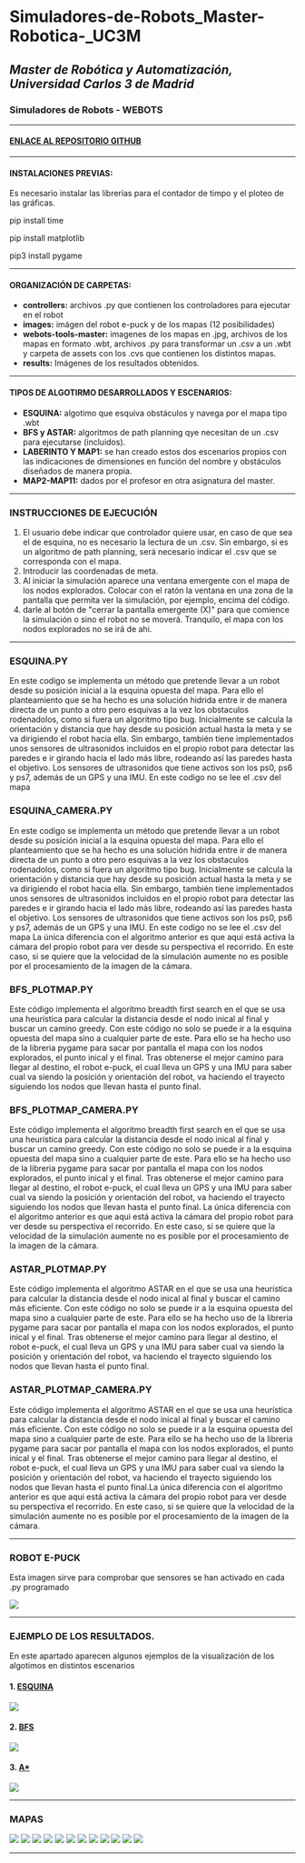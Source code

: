 # Simuladores-de-Robots_Master-Robotica-_UC3M
## _Master de Robótica y Automatización, Universidad Carlos 3 de Madrid_
### Simuladores de Robots - WEBOTS 
</p>

***
#### [ENLACE AL REPOSITORIO GITHUB ](https://github.com/Noelia-vera/Simuladores-de-Robots_Master-Robotica-_UC3M?tab=readme-ov-file)

</p>

***
#### INSTALACIONES PREVIAS:
Es necesario instalar las librerías para el contador de timpo y el ploteo de las gráficas.

pip install time
</p>
pip install matplotlib
</p>
pip3 install pygame

***
#### ORGANIZACIÓN DE CARPETAS:
* **controllers:** archivos .py que contienen los controladores para ejecutar en el robot
* **images:**  imágen del robot e-puck y de los mapas (12 posibilidades)
* **webots-tools-master:** imagenes de los mapas en .jpg, archivos de los mapas en formato .wbt, archivos .py para transformar un .csv a un .wbt y carpeta de assets con los .cvs que contienen los distintos mapas.
* **results:** Imágenes de los resultados obtenidos.

***
#### TIPOS DE ALGOTIRMO DESARROLLADOS Y ESCENARIOS:
* **ESQUINA:** algotimo que esquiva obstáculos y navega por el mapa tipo .wbt
* **BFS y ASTAR:**  algoritmos de path planning qye necesitan de un .csv para ejecutarse (incluidos).
* **LABERINTO Y MAP1:** se han creado estos dos escenarios propios con las indicaciones de dimensiones en función del nombre y obstáculos diseñados de manera propia.
* **MAP2-MAP11:** dados por el profesor en otra asignatura del master.

***
### INSTRUCCIONES DE EJECUCIÓN

1. El usuario debe indicar que controlador quiere usar, en caso de que sea el de esquina, no es necesario la lectura de un .csv. Sin embargo, si es un algoritmo de path planning, será necesario indicar el .csv que se corresponda con el mapa.
2. Introducir las coordenadas de meta.
3. Al iniciar la simulación aparece una ventana emergente con el mapa de los nodos explorados. Colocar con el ratón la ventana en una zona de la pantalla que permita ver la simulación, por ejemplo, encima del código.
4. darle al botón de "cerrar la pantalla emergente (X)" para que comience la simulación o sino el robot no se moverá. Tranquilo, el mapa con los nodos explorados no se irá de ahi.

***

### ESQUINA.PY
En este codigo se implementa un método que pretende llevar a un robot desde su posición inicial a la esquina opuesta del mapa. Para ello el planteamiento que se ha hecho es una solución hidrida entre ir de manera directa de un punto a otro pero esquivas a la vez los obstaculos rodenadolos, como si fuera un algoritmo tipo bug. Inicialmente se calcula la orientación y distancia que hay desde su posición actual hasta la meta y se va dirigiendo el robot hacia ella. Sin embargo, también tiene implementados unos sensores de ultrasonidos incluidos en el propio robot para detectar las paredes e ir girando hacia el lado más libre, rodeando así las paredes hasta el objetivo. Los sensores de ultrasonidos que tiene activos son los ps0, ps6 y ps7, además de un GPS y una IMU. En este codigo no se lee el .csv del mapa

### ESQUINA_CAMERA.PY
En este codigo se implementa un método que pretende llevar a un robot desde su posición inicial a la esquina opuesta del mapa. Para ello el planteamiento que se ha hecho es una solución hidrida entre ir de manera directa de un punto a otro pero esquivas a la vez los obstaculos rodenadolos, como si fuera un algoritmo tipo bug. Inicialmente se calcula la orientación y distancia que hay desde su posición actual hasta la meta y se va dirigiendo el robot hacia ella. Sin embargo, también tiene implementados unos sensores de ultrasonidos incluidos en el propio robot para detectar las paredes e ir girando hacia el lado más libre, rodeando así las paredes hasta el objetivo. Los sensores de ultrasonidos que tiene activos son los ps0, ps6 y ps7, además de un GPS y una IMU. En este codigo no se lee el .csv del mapa
La única diferencia con el algoritmo anterior es que aqui está activa la cámara del propio robot para ver desde su perspectiva el recorrido. En este caso, si se quiere que la velocidad de la simulación aumente no es posible por el procesamiento de la imagen de la cámara. 

### BFS_PLOTMAP.PY
Este código implementa el algoritmo breadth first search en el que se usa una heurística para calcular la distancia desde el nodo inical al final y buscar un camino greedy. Con este código no solo se puede ir a la  esquina opuesta del mapa sino a cualquier parte de este. Para ello se ha hecho uso de la libreria pygame para sacar por pantalla el mapa con los nodos explorados, el punto inical y el final. Tras obtenerse el mejor camino para llegar al destino, el robot e-puck, el cual lleva un GPS y una IMU para saber cual va siendo la posición y orientación del robot, va haciendo el trayecto siguiendo los nodos que llevan hasta el punto final.

### BFS_PLOTMAP_CAMERA.PY
Este código implementa el algoritmo breadth first search en el que se usa una heurística para calcular la distancia desde el nodo inical al final y buscar un camino greedy. Con este código no solo se puede ir a la  esquina opuesta del mapa sino a cualquier parte de este. Para ello se ha hecho uso de la libreria pygame para sacar por pantalla el mapa con los nodos explorados, el punto inical y el final. Tras obtenerse el mejor camino para llegar al destino, el robot e-puck, el cual lleva un GPS y una IMU para saber cual va siendo la posición y orientación del robot, va haciendo el trayecto siguiendo los nodos que llevan hasta el punto final. La única diferencia con el algoritmo anterior es que aqui está activa la cámara del propio robot para ver desde su perspectiva el recorrido. En este caso, si se quiere que la velocidad de la simulación aumente no es posible por el procesamiento de la imagen de la cámara.

### ASTAR_PLOTMAP.PY
Este código implementa el algoritmo ASTAR en el que se usa una heurística para calcular la distancia desde el nodo inical al final y buscar el camino más eficiente. Con este código no solo se puede ir a la  esquina opuesta del mapa sino a cualquier parte de este. Para ello se ha hecho uso de la libreria pygame para sacar por pantalla el mapa con los nodos explorados, el punto inical y el final. Tras obtenerse el mejor camino para llegar al destino, el robot e-puck, el cual lleva un GPS y una IMU para saber cual va siendo  la posición y orientación del robot, va haciendo el trayecto siguiendo los nodos que llevan hasta el punto final.

### ASTAR_PLOTMAP_CAMERA.PY
Este código implementa el algoritmo ASTAR en el que se usa una heurística para calcular la distancia desde el nodo inical al final y buscar el camino más eficiente. Con este código no solo se puede ir a la  esquina opuesta del mapa sino a cualquier parte de este. Para ello se ha hecho uso de la libreria pygame para sacar por pantalla el mapa con los nodos explorados, el punto inical y el final. Tras obtenerse el mejor camino para llegar al destino, el robot e-puck, el cual lleva un GPS y una IMU para saber cual va siendo  la posición y orientación del robot, va haciendo el trayecto siguiendo los nodos que llevan hasta el punto final.La única diferencia con el algoritmo anterior es que aqui está activa la cámara del propio robot para ver desde su perspectiva el recorrido. En este caso, si se quiere que la velocidad de la simulación aumente no es posible por el procesamiento de la imagen de la cámara.

***

### ROBOT E-PUCK
Esta imagen sirve para comprobar que sensores se han activado en cada .py programado
<p algin="center">
    <img src="https://github.com/Noelia-vera/Simuladores-de-Robots_Master-Robotica-_UC3M/blob/main/images/e-puck.png">
</p>

***

### EJEMPLO DE LOS RESULTADOS.

En este apartado aparecen algunos ejemplos de la visualización de los algotimos en distintos escenarios

#### 1. [ESQUINA](https://github.com/Noelia-vera/Simuladores-de-Robots_Master-Robotica-_UC3M/blob/main/resultados/resultados10.png)

<p algin="center">
    <img src="https://github.com/Noelia-vera/Simuladores-de-Robots_Master-Robotica-_UC3M/blob/main/resultados/resultados10.png">
</p>

#### 2. [BFS](https://github.com/Noelia-vera/Simuladores-de-Robots_Master-Robotica-_UC3M/blob/main/resultados/resultados_laberinto.png)

<p algin="center">
    <img src="https://github.com/Noelia-vera/Simuladores-de-Robots_Master-Robotica-_UC3M/blob/main/resultados/resultados_laberinto.png">
</p>

#### 3. [A*](https://github.com/Noelia-vera/Simuladores-de-Robots_Master-Robotica-_UC3M/blob/main/resultados/resultados_laberinto.png)

<p algin="center">
    <img src="https://github.com/Noelia-vera/Simuladores-de-Robots_Master-Robotica-_UC3M/blob/main/resultados/resultados_a.png">
</p>

***

### MAPAS
<p algin="center">
    <img src="https://github.com/Noelia-vera/Simuladores-de-Robots_Master-Robotica-_UC3M/blob/main/images/laberinto.png">
    <img src="https://github.com/Noelia-vera/Simuladores-de-Robots_Master-Robotica-_UC3M/blob/main/images/map1.png">
    <img src="https://github.com/Noelia-vera/Simuladores-de-Robots_Master-Robotica-_UC3M/blob/main/images/map2.png">
    <img src="https://github.com/Noelia-vera/Simuladores-de-Robots_Master-Robotica-_UC3M/blob/main/images/map3.png">
    <img src="https://github.com/Noelia-vera/Simuladores-de-Robots_Master-Robotica-_UC3M/blob/main/images/map4.png">
    <img src="https://github.com/Noelia-vera/Simuladores-de-Robots_Master-Robotica-_UC3M/blob/main/images/map5.png">
    <img src="https://github.com/Noelia-vera/Simuladores-de-Robots_Master-Robotica-_UC3M/blob/main/images/map6.png">
    <img src="https://github.com/Noelia-vera/Simuladores-de-Robots_Master-Robotica-_UC3M/blob/main/images/map7.png">   
    <img src="https://github.com/Noelia-vera/Simuladores-de-Robots_Master-Robotica-_UC3M/blob/main/images/map8.png">
    <img src="https://github.com/Noelia-vera/Simuladores-de-Robots_Master-Robotica-_UC3M/blob/main/images/map9.png">
    <img src="https://github.com/Noelia-vera/Simuladores-de-Robots_Master-Robotica-_UC3M/blob/main/images/map10.png">
    <img src="https://github.com/Noelia-vera/Simuladores-de-Robots_Master-Robotica-_UC3M/blob/main/images/map11.png">

</p>

***